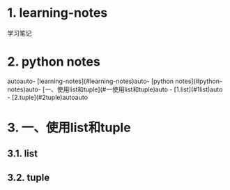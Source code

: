 # 1. learning-notes
 学习笔记

# 2. python notes
<!-- TOC -->autoauto- [learning-notes](#learning-notes)auto- [python notes](#python-notes)auto- [一、使用list和tuple](#一使用list和tuple)auto    - [1.list](#1list)auto    - [2.tuple](#2tuple)autoauto<!-- /TOC -->
# 3. 一、使用list和tuple 
## 3.1. list
## 3.2. tuple
